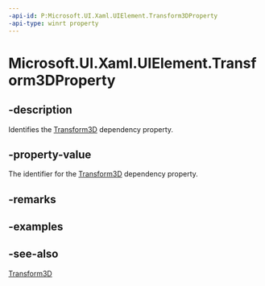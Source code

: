 ```yaml
---
-api-id: P:Microsoft.UI.Xaml.UIElement.Transform3DProperty
-api-type: winrt property
---
```


<!-- Property syntax
public Microsoft.UI.Xaml.DependencyProperty Transform3DProperty { get; }
-->

# Microsoft.UI.Xaml.UIElement.Transform3DProperty

## -description

Identifies the [Transform3D](uielement_transform3d.md) dependency property.

## -property-value

The identifier for the [Transform3D](uielement_transform3d.md) dependency property.

## -remarks

## -examples

## -see-also

[Transform3D](uielement_transform3d.md)
